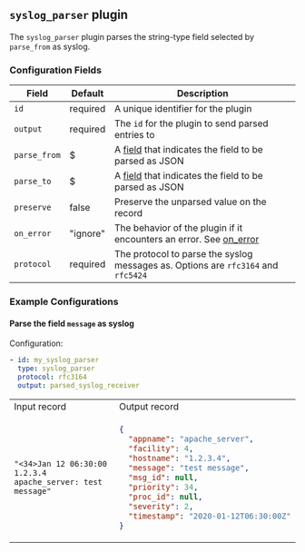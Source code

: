 ## `syslog_parser` plugin

The `syslog_parser` plugin parses the string-type field selected by `parse_from` as syslog.

### Configuration Fields

| Field        | Default  | Description                                                                            |
| ---          | ---      | ---                                                                                    |
| `id`         | required | A unique identifier for the plugin                                                     |
| `output`     | required | The `id` for the plugin to send parsed entries to                                      |
| `parse_from` | $        | A [field](/docs/field.md) that indicates the field to be parsed as JSON                |
| `parse_to`   | $        | A [field](/docs/field.md) that indicates the field to be parsed as JSON                |
| `preserve`   | false    | Preserve the unparsed value on the record                                              |
| `on_error`   | "ignore" | The behavior of the plugin if it encounters an error. See [on_error](/TODO)            |
| `protocol`   | required | The protocol to parse the syslog messages as. Options are `rfc3164` and `rfc5424`      |

### Example Configurations


#### Parse the field `message` as syslog

Configuration:
```yaml
- id: my_syslog_parser
  type: syslog_parser
  protocol: rfc3164
  output: parsed_syslog_receiver
```

<table>
<tr><td> Input record </td> <td> Output record </td></tr>
<tr>
<td>

```
"<34>Jan 12 06:30:00 1.2.3.4 apache_server: test message"
```

</td>
<td>

```json
{
  "appname": "apache_server",
  "facility": 4,
  "hostname": "1.2.3.4",
  "message": "test message",
  "msg_id": null,
  "priority": 34,
  "proc_id": null,
  "severity": 2,
  "timestamp": "2020-01-12T06:30:00Z"
}
```

</td>
</tr>
</table>
